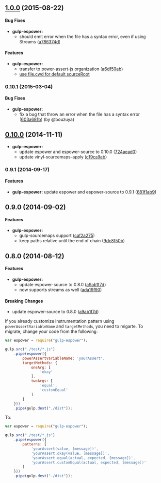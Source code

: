 ## [1.0.0](https://github.com/power-assert-js/gulp-espower/releases/tag/v1.0.0) (2015-08-22)


#### Bug Fixes

* **gulp-espower:**
  * should emit error when the file has a syntax error, even if using Streams ([a786374d](https://github.com/power-assert-js/gulp-espower/commit/a786374d01e0dd61ae8894ecbd756d15033ab7ae))


#### Features

* **gulp-espower:**
  * transfer to power-assert-js organization ([a6df50ab](https://github.com/power-assert-js/gulp-espower/commit/a6df50abe5f0756e644b490a407ff8a6db09b732))
  * [use file.cwd for default sourceRoot](https://github.com/power-assert-js/gulp-espower/pull/4)


### [0.10.1](https://github.com/power-assert-js/gulp-espower/releases/tag/v0.10.1) (2015-03-04)


#### Bug Fixes

* **gulp-espower:**
  * fix a bug that throw an error when the file has a syntax error ([603a681b](https://github.com/power-assert-js/gulp-espower/commit/603a681b9be2b809970c9aa89052d954feb2134b)) (by @bouzuya)


## [0.10.0](https://github.com/power-assert-js/gulp-espower/releases/tag/v0.10.0) (2014-11-11)


* **gulp-espower:**
  * update espower and espower-source to 0.10.0 ([724aead0](https://github.com/power-assert-js/gulp-espower/commit/724aead0ac2ec8be7572eb133956729813d56518))
  * update vinyl-sourcemaps-apply ([c19ca9ab](https://github.com/power-assert-js/gulp-espower/commit/c19ca9abe9da0eec3c8134e63ccd72ec240092e5))


### 0.9.1 (2014-09-17)


#### Features

* **gulp-espower:** update espower and espower-source to 0.9.1 ([681f1ab9](https://github.com/power-assert-js/gulp-espower/commit/681f1ab9b786066fd66236686f0f118470851ef5))


## 0.9.0 (2014-09-02)


#### Features

* **gulp-espower:**
  * gulp-sourcemaps support ([caf2a275](https://github.com/power-assert-js/gulp-espower/commit/caf2a275aa26a1ce2ff43b024d73a8dc055feb3d))
  * keep paths relative until the end of chain ([9dc8f50b](https://github.com/power-assert-js/gulp-espower/commit/9dc8f50b0ecf3a0d77c472bf75e7730a54748c9f))


## 0.8.0 (2014-08-12)


#### Features

* **gulp-espower:**
  * update espower-source to 0.8.0 ([a9ab1f7d](https://github.com/power-assert-js/gulp-espower/commit/a9ab1f7de7275b717589bd8eb8048b89bc575763))
  * now supports streams as well ([ada19f90](https://github.com/power-assert-js/gulp-espower/commit/ada19f90f0dfc674405342310259e31ddd3a6dd0))


#### Breaking Changes

  * update espower-source to 0.8.0 ([a9ab1f7d](https://github.com/power-assert-js/gulp-espower/commit/a9ab1f7de7275b717589bd8eb8048b89bc575763))

If you already customize instrumentation pattern using `powerAssertVariableName` and `targetMethods`, you need to migarte. To migrate, change your code from the following:

```javascript
var espower = require("gulp-espower");

gulp.src("./test/*.js")
    .pipe(espower({
        powerAssertVariableName: 'yourAssert',
        targetMethods: {
            oneArg: [
                'okay'
            ],
            twoArgs: [
                'equal',
                'customEqual'
            ]
        }
    }))
    .pipe(gulp.dest("./dist"));
```

To:

```javascript
var espower = require("gulp-espower");

gulp.src("./test/*.js")
    .pipe(espower({
        patterns: [
            'yourAssert(value, [message])',
            'yourAssert.okay(value, [message])',
            'yourAssert.equal(actual, expected, [message])',
            'yourAssert.customEqual(actual, expected, [message])'
        ]
    }))
    .pipe(gulp.dest("./dist"));
```
